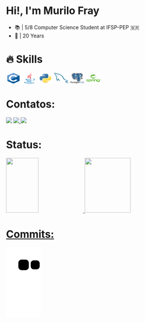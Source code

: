 <h1>Hi!, I'm Murilo Fray</h1>

- 📚 | 5/8 Computer Science Student at IFSP-PEP 🇧🇷
- 📅 | 20 Years


<h1>🔥 Skills</h1>
<div style="display: inline_block">
  <img align="center" alt="Murilo-C" height="30" width="40" src="https://raw.githubusercontent.com/devicons/devicon/master/icons/c/c-original.svg">
  <img align="center" alt="Murilo-Java" height="30" width="40" src="https://raw.githubusercontent.com/devicons/devicon/master/icons/java/java-original.svg">
  <img align="center" alt="Murilo-Python" height="30" width="40" src="https://raw.githubusercontent.com/devicons/devicon/master/icons/python/python-original.svg">
  <img align="center" alt="Murilo-MySql" height="30" width="40" src="https://raw.githubusercontent.com/devicons/devicon/master/icons/mysql/mysql-original.svg">
  <img align="center" alt="Murilo-PostgreSQL" height="30" width="40" src="https://raw.githubusercontent.com/devicons/devicon/master/icons/postgresql/postgresql-original-wordmark.svg">
  <img align="center" alt="Murilo-Spring" height="30" width="40" src="https://raw.githubusercontent.com/devicons/devicon/master/icons/spring/spring-original-wordmark.svg">
</div>

<h1>Contatos:</h1>
 <div> 
  <a href="https://www.instagram.com/offmurilo"><img src="https://img.shields.io/badge/-Instagram-%23E4405F?style=for-the-badge&logo=instagram&logoColor=white" target="_blank"></a> 
  <a href = "mailto:murilofray01@gmail.com"><img src="https://img.shields.io/badge/Gmail-D14836?style=for-the-badge&logo=gmail&logoColor=white">
  <a href="https://www.linkedin.com/in/murilo-lopes-419991196/" target="_blank"><img src="https://img.shields.io/badge/-LinkedIn-%230077B5?style=for-the-badge&logo=linkedin&logoColor=white" target="_blank"></a> 

<h1>Status:</h1>
<div>
  <a href="https://github.com/murilofray">
<img height="150em" width="42%" src="https://github-readme-stats.vercel.app/api?username=murilofray&show_icons=true&theme=dracula&include_all_commits=true&count_private=true"/>
<img height="150em" width="50%" src="https://github-readme-stats.vercel.app/api/top-langs/?username=murilofray&layout=compact&langs_count=7&theme=dracula"/>
</div>
  
 <h1>Commits:</h1>
 
   ![Snake animation](https://github.com/MuriloFray/MuriloFray/blob/output/github-contribution-grid-snake.svg)
 
 

 

